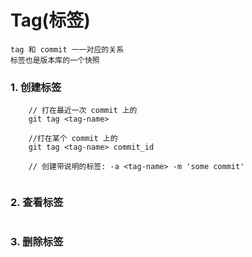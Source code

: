 # Tag(标签)

    tag 和 commit 一一对应的关系
    标签也是版本库的一个快照



### 1. 创建标签

```
    // 打在最近一次 commit 上的
    git tag <tag-name>
    
    //打在某个 commit 上的
    git tag <tag-name> commit_id
    
    // 创建带说明的标签: -a <tag-name> -m 'some commit'
    
```


### 2. 查看标签

```
```


### 3. 删除标签

```
```

